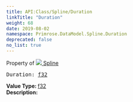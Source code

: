 ```yaml
---
title: API:Class/Spline/Duration
linkTitle: "Duration"
weight: 68
date: 2019-08-02
namespace: Primrose.DataModel.Spline.Duration
deprecated: false
no_list: true
---
```

Property of <a href="/docs/api-reference/Class/Spline"><img src="/icons/silk/curve.png"/>&nbsp;Spline</a>
<pre class="method-declaration">
Duration: <a class="type" href="/docs/api-reference/System/Primitives#single">f32</a></pre>
<b>Value Type: </b>
<a class="type" href="/docs/api-reference/System/Primitives#single">f32</a>
<br/>
<b>Description: </b>
